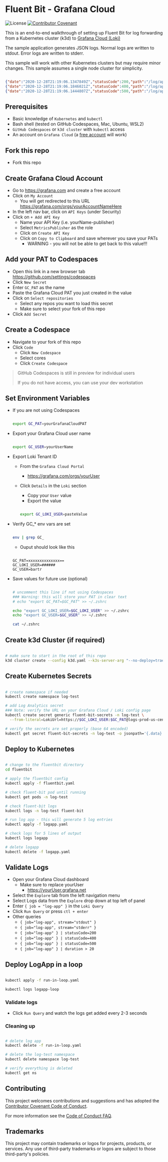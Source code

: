 # Fluent Bit - Grafana Cloud

![License](https://img.shields.io/badge/license-MIT-green.svg)
[![Contributor Covenant](https://img.shields.io/badge/Contributor%20Covenant-2.1-4baaaa.svg)](code_of_conduct.md)

This is an end-to-end walkthrough of setting up Fluent Bit for log forwarding from a Kubernetes cluster (k3d) to [Grafana Cloud (Loki)](https://grafana.com/)

The sample application generates JSON logs. Normal logs are written to stdout. Error logs are written to stderr.

This sample will work with other Kubernetes clusters but may require minor changes. This sample assumes a single node cluster for simplicity.

```json

{"date":"2020-12-28T21:19:06.1347849Z","statusCode":200,"path":"/log/app","duration":78,"value":"HWIkixicjA"}
{"date":"2020-12-28T21:19:06.1846021Z","statusCode":400,"path":"/log/app","duration":9,"message":"Invalid paramater: cMwyFA"}
{"date":"2020-12-28T21:19:06.1444807Z","statusCode":500,"path":"/log/app","duration":266,"message":"Server error 9750"}

```

## Prerequisites

- Basic knowledge of `Kubernetes` and `kubectl`
- Bash shell (tested on GitHub Codespaces, Mac, Ubuntu, WSL2)
- `GitHub Codespaces` or `k3d cluster` with `kubectl` access
- An account on `Grafana Cloud` (a [free account](https://grafana.com/get/?plcmt=graf-nav-menu&cta=create-free-account) will work)

## Fork this repo

- Fork this repo

## Create Grafana Cloud Account

- Go to <https://grafana.com> and create a free account
- Click on `My Account`
  - You will get redirected to this URL <https://grafana.com/orgs/yourAccountNameHere>
- In the left nav bar, click on `API Keys` (under Security)
- Click on `+ Add API Key`
  - Name your API Key (i.e. yourName-publisher)
  - Select `MetricsPublisher` as the role
  - Click on `Create API Key`
  - Click on `Copy to Clipboard` and save wherever you save your PATs
    - WARNING - you will not be able to get back to this value!!!

## Add your PAT to Codespaces

- Open this link in a new browser tab <https://github.com/settings/codespaces>
- Click `New Secret`
- Enter `GC_PAT` as the name
- Paste the Grafana Cloud PAT you just created in the value
- Click on `Select repositories`
  - Select any repos you want to load this secret
  - Make sure to select your fork of this repo
- Click `Add Secret`

## Create a Codespace

- Navigate to your fork of this repo
- Click `Code`
  - Click `New Codespace`
  - Select cores
  - Click `Create Codespace`

> GitHub Codespaces is still in preview for individual users
>
> If you do not have access, you can use your dev workstation

## Set Environment Variables

- If you are not using Codespaces

  ```bash

  export GC_PAT=yourGrafanaCloudPAT

  ```

- Export your Grafana Cloud user name

  ```bash

  export GC_USER=yourUserName

  ```

- Export Loki Tenant ID
  - From the `Grafana Cloud Portal`
    - <https://grafana.com/orgs/yourUser>
  - Click `Details` in the `Loki` section
    - Copy your `User` value
    - Export the value

    ```bash

    export GC_LOKI_USER=pasteValue

    ```

- Verify GC_* env vars are set

  ```bash

  env | grep GC_

  ```

  - Ouput should look like this

  ```text

  GC_PAT=xxxxxxxxxxxxxx==
  GC_LOKI_USER=######
  GC_USER=bartr

  ```

- Save values for future use (optional)

  ```bash

  # uncomment this line if not using Codespaces
  ### Warning: this will store your PAT in clear text
  # echo "export GC_PAT=$GC_PAT" >> ~/.zshrc

  echo "export GC_LOKI_USER=$GC_LOKI_USER" >> ~/.zshrc
  echo "export GC_USER=$GC_USER" >> ~/.zshrc

  cat ~/.zshrc

  ```

## Create k3d Cluster (if required)

```bash

# make sure to start in the root of this repo
k3d cluster create --config k3d.yaml --k3s-server-arg "--no-deploy=traefik" --k3s-server-arg "--no-deploy=servicelb"

```

## Create Kubernetes Secrets

```bash

# create namespace if needed
kubectl create namespace log-test

# add Log Analytics secret
### Note: verify the URL on your Grafana Cloud / Loki config page
kubectl create secret generic fluent-bit-secrets -n log-test \
  --from-literal=LokiUrl=https://$GC_LOKI_USER:$GC_PAT@logs-prod-us-central1.grafana.net/loki/api/v1/push

# verify the secrets are set properly (base 64 encoded)
kubectl get secret fluent-bit-secrets -n log-test -o jsonpath='{.data}'

```

## Deploy to Kubernetes

```bash

# change to the fluentbit directory
cd fluentbit

# apply the fluentbit config
kubectl apply -f fluentbit.yaml

# check fluent-bit pod until running
kubectl get pods -n log-test

# check fluent-bit logs
kubectl logs -n log-test fluent-bit

# run log app - this will generate 5 log entries
kubectl apply -f logapp.yaml

# check logs for 5 lines of output
kubectl logs logapp

# delete logapp
kubectl delete -f logapp.yaml

```

## Validate Logs

- Open your Grafana Cloud dashboard
  - Make sure to replace yourUser
    - <https://yourUser.grafana.net>
- Select the `Explore` tab from the left navigation menu
- Select Logs data from the `Explore` drop down at top left of panel
- Enter `{ job = "log-app" }` in the `Loki Query`
- Click `Run Query` or press `ctl + enter`
- Other queries
  - `{ job="log-app", stream="stdout" }`
  - `{ job="log-app", stream="stderr" }`
  - `{ job="log-app" } | statusCode=200`
  - `{ job="log-app" } | statusCode=400`
  - `{ job="log-app" } | statusCode=500`
  - `{ job="log-app" } | duration > 20`

## Deploy LogApp in a loop

```bash

kubectl apply -f run-in-loop.yaml

kubectl logs logapp-loop

```

### Validate logs

- Click `Run Query` and watch the logs get added every 2-3 seconds

### Cleaning up

```bash

# delete log app
kubectl delete -f run-in-loop.yaml

# delete the log-test namespace
kubectl delete namespace log-test

# verify everything is deleted
kubectl get ns

```

## Contributing

This project welcomes contributions and suggestions and has adopted the [Contributor Covenant Code of Conduct](https://www.contributor-covenant.org/version/2/1/code_of_conduct.html).

For more information see the [Code of Conduct FAQ](https://www.contributor-covenant.org/faq).

## Trademarks

This project may contain trademarks or logos for projects, products, or services. Any use of third-party trademarks or logos are subject to those third-party's policies.
